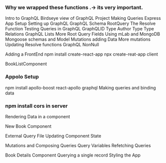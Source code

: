 ### Why we wrapped these functions .-> its very important.
Intro to GraphQL
Birdseye view of GraphQL
Project
Making Queries
Express App Setup
Setting up GraphQL
GraphQL Schema
RootQuery
The Resolve Function
Testing Queries in GraphQL
GraphQLID Type
Author Type
Type Relations
GraphQL Lists
More Root Query Fields
Using mLab and MongoDB
Mongoose schemas and Model
Mutations adding Data
More mutations
Updating Resolve functions
GraphQL NonNull


<!-- I noted sometime graphQL api is failing -->

<!-- Starting Front End -->
Adding a FrontEnd
    npm install create-react-app
    npx create-reat-app client

BookListComponent

### Appolo Setup
npm install apollo-boost react-apollo graphql
Making queries and binding data


### npm install cors in server
Rendering Data in a component

New Book Component

External Query File
Updating Component State

Mutations and Composing Queries
Query Variables
Refetching Queries

Book Details Component
Querying a single record
Styling the App



